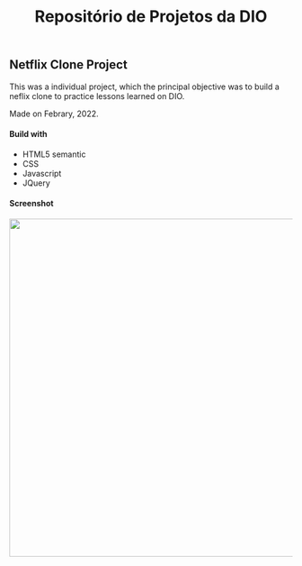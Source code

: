 <!DOCTYPE html>
<html lang="en">
<head>
  <meta charset="UTF-8">
  <meta http-equiv="X-UA-Compatible" content="IE=edge">
  <meta name="viewport" content="width=device-width, initial-scale=1.0">
  <link rel="stylesheet" href="style.css">
</head>
<body>
  <header>
    <h1 id="title">Repositório de Projetos da DIO</h1>
  </header>
  <main>
    <h2>Netflix Clone Project</h2>
    <p>This was a individual project, which the principal objective was to build a neflix clone to practice lessons learned on DIO.</p>
    <p>Made on Febrary, 2022.</p>
    <h4>Build with</h4>
    <ul>
      <li>HTML5 semantic</li>
      <li>CSS</li>
      <li>Javascript</li>
      <li>JQuery</li>
    </ul>
    <h4>Screenshot</h4>
    <span>
      <img src="https://user-images.githubusercontent.com/71015610/153337458-6e5d0f34-bdf6-44da-b5f8-f5305f4cde0c.png" width="600px" />
    </span>
  </main>
</body>
</html>
